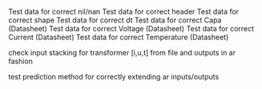 Test data for correct nil/nan
Test data for correct header
Test data for correct shape
Test data for correct dt
Test data for correct Capa (Datasheet)
Test data for correct Voltage (Datasheet)
Test data for correct Current (Datasheet)
Test data for correct Temperature (Datasheet)

check input stacking for transformer [i,u,t] from file and outputs in ar fashion

test prediction method for correctly extending ar inputs/outputs
